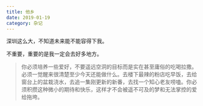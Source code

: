```yaml
---
title: 他乡
date: 2019-01-19
category: 杂记
---
```


深圳这么大，不知道未来能不能容得下我。

不重要，重要的是我一定会去好多地方。

> 你必须培养一些爱好，不要遥远空洞的目标而是实在甚至庸俗的吃喝拉撒。必须一觉醒来很清楚至少今天还能做什么。去楼下最辣的粉店吃早饭，去给窗台上的盆栽浇水，去追一集刚更新的新番，去找一个知心老友唠嗑。你必须积攒这种微小的期待和快乐，这样才不会被遥不可及的梦和无法掌控的爱给拖垮。